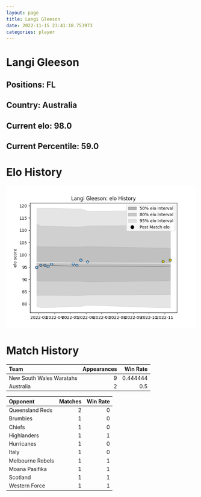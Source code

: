 ```yaml
---  
layout: page  
title: Langi Gleeson  
date: 2022-11-15 23:41:18.753973  
categories: player  
---
```

# Langi Gleeson

## Positions: FL

## Country: Australia

## Current elo: 98.0

## Current Percentile: 59.0

# Elo History


![elo history](history_LangiGleeson.png)
# Match History


| Team                     |   Appearances |   Win Rate |
|:-------------------------|--------------:|-----------:|
| New South Wales Waratahs |             9 |   0.444444 |
| Australia                |             2 |   0.5      |

| Opponent         |   Matches |   Win Rate |
|:-----------------|----------:|-----------:|
| Queensland Reds  |         2 |          0 |
| Brumbies         |         1 |          0 |
| Chiefs           |         1 |          0 |
| Highlanders      |         1 |          1 |
| Hurricanes       |         1 |          0 |
| Italy            |         1 |          0 |
| Melbourne Rebels |         1 |          1 |
| Moana Pasifika   |         1 |          1 |
| Scotland         |         1 |          1 |
| Western Force    |         1 |          1 |